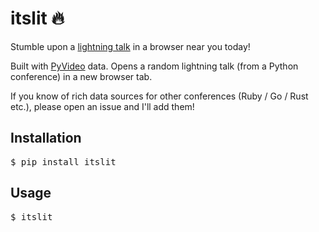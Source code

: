 # itslit 🔥

Stumble upon a [lightning talk](https://en.wikipedia.org/wiki/Lightning_talk) in a browser near you today!

Built with [PyVideo](https://github.com/pyvideo/data) data. Opens a random lightning talk (from a Python conference) in a new browser tab.

If you know of rich data sources for other conferences (Ruby / Go / Rust etc.), please open an issue and I'll add them!

## Installation

<pre>
$ pip install itslit
</pre>

## Usage

<pre>
$ itslit
</pre>
